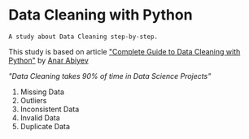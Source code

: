 # Data Cleaning with Python

    A study about Data Cleaning step-by-step.

This study is based on article ["Complete Guide to Data Cleaning with Python"](https://medium.com/analytics-vidhya/complete-guide-to-data-cleaning-with-python-8c686104686c) by [Anar Abiyev](https://abiyevanar.medium.com/)

_"Data Cleaning takes 90% of time in Data Science Projects"_

1. Missing Data
2. Outliers
3. Inconsistent Data
4. Invalid Data
5. Duplicate Data